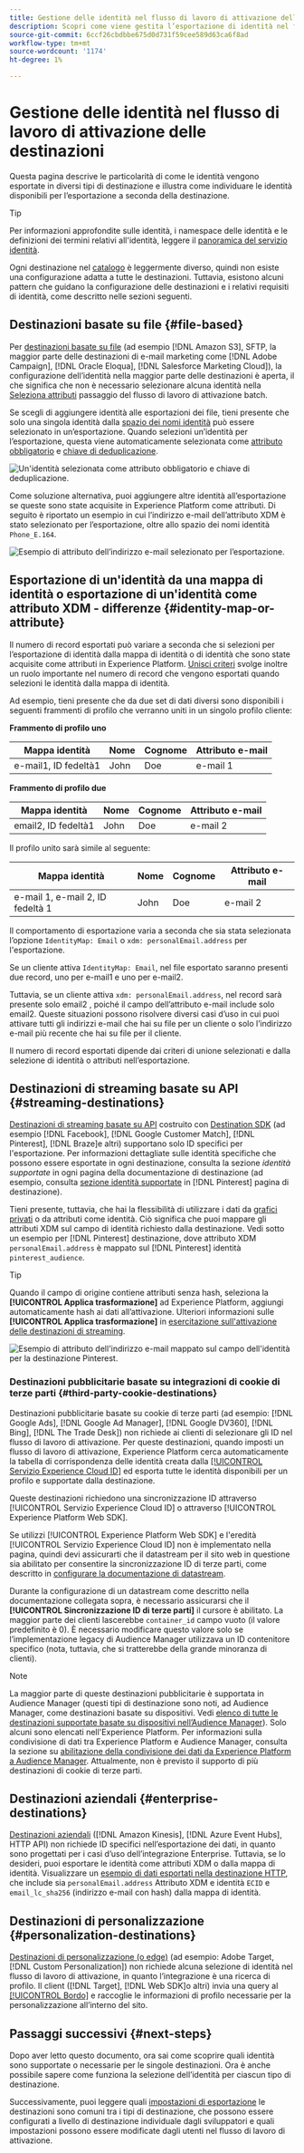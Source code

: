 ```yaml
---
title: Gestione delle identità nel flusso di lavoro di attivazione delle destinazioni
description: Scopri come viene gestita l’esportazione di identità nel flusso di lavoro di attivazione, a seconda del tipo di destinazione
source-git-commit: 6ccf26cbdbbe675d0d731f59cee589d63ca6f8ad
workflow-type: tm+mt
source-wordcount: '1174'
ht-degree: 1%

---
```


# Gestione delle identità nel flusso di lavoro di attivazione delle destinazioni

Questa pagina descrive le particolarità di come le identità vengono esportate in diversi tipi di destinazione e illustra come individuare le identità disponibili per l’esportazione a seconda della destinazione.

>[!TIP]
>
> Per informazioni approfondite sulle identità, i namespace delle identità e le definizioni dei termini relativi all&#39;identità, leggere il [panoramica del servizio identità](/help/identity-service/home.md).

Ogni destinazione nel [catalogo](/help/destinations/catalog/overview.md) è leggermente diverso, quindi non esiste una configurazione adatta a tutte le destinazioni. Tuttavia, esistono alcuni pattern che guidano la configurazione delle destinazioni e i relativi requisiti di identità, come descritto nelle sezioni seguenti.

## Destinazioni basate su file {#file-based}

Per [destinazioni basate su file](/help/destinations/destination-types.md#file-based) (ad esempio [!DNL Amazon S3], SFTP, la maggior parte delle destinazioni di e-mail marketing come [!DNL Adobe Campaign], [!DNL Oracle Eloqua], [!DNL Salesforce Marketing Cloud]), la configurazione dell’identità nella maggior parte delle destinazioni è aperta, il che significa che non è necessario selezionare alcuna identità nella [Seleziona attributi](/help/destinations/ui/activate-batch-profile-destinations.md#select-attributes) passaggio del flusso di lavoro di attivazione batch.

Se scegli di aggiungere identità alle esportazioni dei file, tieni presente che solo una singola identità dalla [spazio dei nomi identità](/help/identity-service/ui/identity-graph-viewer.md#access-identity-graph-viewer) può essere selezionato in un’esportazione. Quando selezioni un’identità per l’esportazione, questa viene automaticamente selezionata come [attributo obbligatorio](/help/destinations/ui/activate-batch-profile-destinations.md#mandatory-attributes) e [chiave di deduplicazione](/help/destinations/ui/activate-batch-profile-destinations.md#deduplication-keys).

![Un&#39;identità selezionata come attributo obbligatorio e chiave di deduplicazione.](/help/destinations/assets/how-destinations-work/selected-identity.png)

Come soluzione alternativa, puoi aggiungere altre identità all’esportazione se queste sono state acquisite in Experience Platform come attributi. Di seguito è riportato un esempio in cui l’indirizzo e-mail dell’attributo XDM è stato selezionato per l’esportazione, oltre allo spazio dei nomi identità `Phone_E.164`.

![Esempio di attributo dell’indirizzo e-mail selezionato per l’esportazione.](/help/destinations/assets/how-destinations-work/email-selected.png)

## Esportazione di un&#39;identità da una mappa di identità o esportazione di un&#39;identità come attributo XDM - differenze {#identity-map-or-attribute}

Il numero di record esportati può variare a seconda che si selezioni per l’esportazione di identità dalla mappa di identità o di identità che sono state acquisite come attributi in Experience Platform. [Unisci criteri](/help/profile/merge-policies/overview.md) svolge inoltre un ruolo importante nel numero di record che vengono esportati quando selezioni le identità dalla mappa di identità.

Ad esempio, tieni presente che da due set di dati diversi sono disponibili i seguenti frammenti di profilo che verranno uniti in un singolo profilo cliente:

**Frammento di profilo uno**

| Mappa identità | Nome | Cognome | Attributo e-mail |
|---------|----------|---------|--------|
| e-mail1, ID fedeltà1 | John | Doe | e-mail 1 |


**Frammento di profilo due**

| Mappa identità | Nome | Cognome | Attributo e-mail |
|---------|----------|---------|--------|
| email2, ID fedeltà1 | John | Doe | e-mail 2 |

Il profilo unito sarà simile al seguente:

| Mappa identità | Nome | Cognome | Attributo e-mail |
|---------|----------|---------|--------|
| e-mail 1, e-mail 2, ID fedeltà 1 | John | Doe | e-mail 2 |

Il comportamento di esportazione varia a seconda che sia stata selezionata l’opzione `IdentityMap: Email` o `xdm: personalEmail.address` per l&#39;esportazione.

Se un cliente attiva `IdentityMap: Email`, nel file esportato saranno presenti due record, uno per e-mail1 e uno per e-mail2.

Tuttavia, se un cliente attiva `xdm: personalEmail.address`, nel record sarà presente solo email2 , poiché il campo dell’attributo e-mail include solo email2. Queste situazioni possono risolvere diversi casi d’uso in cui puoi attivare tutti gli indirizzi e-mail che hai su file per un cliente o solo l’indirizzo e-mail più recente che hai su file per il cliente.

Il numero di record esportati dipende dai criteri di unione selezionati e dalla selezione di identità o attributi nell’esportazione.

## Destinazioni di streaming basate su API {#streaming-destinations}

[Destinazioni di streaming basate su API](/help/destinations/destination-types.md#streaming-destination) costruito con [Destination SDK](/help/destinations/destination-sdk/overview.md) (ad esempio [!DNL Facebook], [!DNL Google Customer Match], [!DNL Pinterest], [!DNL Braze]e altri) supportano solo ID specifici per l&#39;esportazione. Per informazioni dettagliate sulle identità specifiche che possono essere esportate in ogni destinazione, consulta la sezione *identità supportate* in ogni pagina della documentazione di destinazione (ad esempio, consulta [sezione identità supportate](/help/destinations/catalog/advertising/pinterest.md) in [!DNL Pinterest] pagina di destinazione).

Tieni presente, tuttavia, che hai la flessibilità di utilizzare i dati da [grafici privati](/help/profile/merge-policies/overview.md#id-stitching) o da attributi come identità. Ciò significa che puoi mappare gli attributi XDM sul campo di identità richiesto dalla destinazione. Vedi sotto un esempio per [!DNL Pinterest] destinazione, dove attributo XDM `personalEmail.address` è mappato sul [!DNL Pinterest] identità `pinterest_audience`.

>[!TIP]
>
>Quando il campo di origine contiene attributi senza hash, seleziona la **[!UICONTROL Applica trasformazione]** ad Experience Platform, aggiungi automaticamente hash ai dati all’attivazione. Ulteriori informazioni sulle **[!UICONTROL Applica trasformazione]** in [esercitazione sull&#39;attivazione delle destinazioni di streaming](/help/destinations/ui/activate-segment-streaming-destinations.md#apply-transformation).

![Esempio di attributo dell&#39;indirizzo e-mail mappato sul campo dell&#39;identità per la destinazione Pinterest.](/help/destinations/assets/how-destinations-work/email-mapped-to-identity.png)

### Destinazioni pubblicitarie basate su integrazioni di cookie di terze parti {#third-party-cookie-destinations}

Destinazioni pubblicitarie basate su cookie di terze parti (ad esempio: [!DNL Google Ads], [!DNL Google Ad Manager], [!DNL Google DV360], [!DNL Bing], [!DNL The Trade Desk]) non richiede ai clienti di selezionare gli ID nel flusso di lavoro di attivazione. Per queste destinazioni, quando imposti un flusso di lavoro di attivazione, Experience Platform cerca automaticamente la tabella di corrispondenza delle identità creata dalla [[!UICONTROL Servizio Experience Cloud ID]](https://experienceleague.adobe.com/docs/id-service/using/intro/overview.html?lang=it) ed esporta tutte le identità disponibili per un profilo e supportate dalla destinazione.

Queste destinazioni richiedono una sincronizzazione ID attraverso [!UICONTROL Servizio Experience Cloud ID] o attraverso [!UICONTROL Experience Platform Web SDK].

Se utilizzi [!UICONTROL Experience Platform Web SDK] e l&#39;eredità [!UICONTROL Servizio Experience Cloud ID] non è implementato nella pagina, quindi devi assicurarti che il datastream per il sito web in questione sia abilitato per consentire la sincronizzazione ID di terze parti, come descritto in [configurare la documentazione di datastream](/help/edge/datastreams/configure.md#create).

Durante la configurazione di un datastream come descritto nella documentazione collegata sopra, è necessario assicurarsi che il **[!UICONTROL Sincronizzazione ID di terze parti]** il cursore è abilitato. La maggior parte dei clienti lascerebbe `container_id` campo vuoto (il valore predefinito è 0). È necessario modificare questo valore solo se l’implementazione legacy di Audience Manager utilizzava un ID contenitore specifico (nota, tuttavia, che si tratterebbe della grande minoranza di clienti).

>[!NOTE]
>
>La maggior parte di queste destinazioni pubblicitarie è supportata in Audience Manager (questi tipi di destinazione sono noti, ad Audience Manager, come destinazioni basate su dispositivi. Vedi [elenco di tutte le destinazioni supportate basate su dispositivi nell’Audience Manager](https://experienceleague.adobe.com/docs/audience-manager/user-guide/features/destinations/device-based/device-based-destinations-list.html?lang=en)). Solo alcuni sono elencati nell&#39;Experience Platform. Per informazioni sulla condivisione di dati tra Experience Platform e Audience Manager, consulta la sezione su [abilitazione della condivisione dei dati da Experience Platform a Audience Manager](https://experienceleague.adobe.com/docs/audience-manager/user-guide/implementation-integration-guides/integration-experience-platform/aam-aep-audience-sharing.html?lang=en#enable-aep-to-aam-data). Attualmente, non è previsto il supporto di più destinazioni di cookie di terze parti.

## Destinazioni aziendali {#enterprise-destinations}

[Destinazioni aziendali](/help/destinations/destination-types.md#streaming-profile-export) ([!DNL Amazon Kinesis], [!DNL Azure Event Hubs], HTTP API) non richiede ID specifici nell’esportazione dei dati, in quanto sono progettati per i casi d’uso dell’integrazione Enterprise. Tuttavia, se lo desideri, puoi esportare le identità come attributi XDM o dalla mappa di identità. Visualizzare un [esempio di dati esportati nella destinazione HTTP](/help/destinations/catalog/streaming/http-destination.md#exported-data), che include sia `personalEmail.address` Attributo XDM e identità `ECID` e `email_lc_sha256` (indirizzo e-mail con hash) dalla mappa di identità.

## Destinazioni di personalizzazione {#personalization-destinations}

[Destinazioni di personalizzazione (o edge)](/help/destinations/destination-types.md#edge-personalization-destinations) (ad esempio: Adobe Target, [!DNL Custom Personalization]) non richiede alcuna selezione di identità nel flusso di lavoro di attivazione, in quanto l’integrazione è una ricerca di profilo. Il client ([!DNL Target], [!DNL Web SDK]o altri) invia una query al [[!UICONTROL Bordo]](/help/collection/home.md#edge) e raccoglie le informazioni di profilo necessarie per la personalizzazione all’interno del sito.

<!--
![Table with all supported identities](/help/destinations/assets/how-destinations-work/identities-table.png)

-->

## Passaggi successivi {#next-steps}

Dopo aver letto questo documento, ora sai come scoprire quali identità sono supportate o necessarie per le singole destinazioni. Ora è anche possibile sapere come funziona la selezione dell’identità per ciascun tipo di destinazione.

Successivamente, puoi leggere quali [impostazioni di esportazione](/help/destinations/how-destinations-work/destinations-configurations.md) le destinazioni sono comuni tra i tipi di destinazione, che possono essere configurati a livello di destinazione individuale dagli sviluppatori e quali impostazioni possono essere modificate dagli utenti nel flusso di lavoro di attivazione.